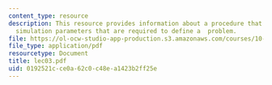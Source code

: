 ```yaml
---
content_type: resource
description: This resource provides information about a procedure that reads in the
  simulation parameters that are required to define a  problem.
file: https://ol-ocw-studio-app-production.s3.amazonaws.com/courses/10-34-numerical-methods-applied-to-chemical-engineering-fall-2005/0192521cce0a62c0c48ea1423b2ff25e_lec03.pdf
file_type: application/pdf
resourcetype: Document
title: lec03.pdf
uid: 0192521c-ce0a-62c0-c48e-a1423b2ff25e
---
```


